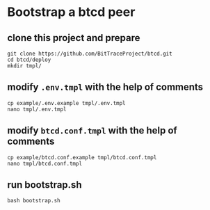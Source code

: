 # Bootstrap a btcd peer

## clone this project and prepare

```shell
git clone https://github.com/BitTraceProject/btcd.git
cd btcd/deploy
mkdir tmpl/
```

## modify `.env.tmpl` with the help of comments

```shell
cp example/.env.example tmpl/.env.tmpl
nano tmpl/.env.tmpl
```

## modify `btcd.conf.tmpl` with the help of comments

```shell
cp example/btcd.conf.example tmpl/btcd.conf.tmpl
nano tmpl/btcd.conf.tmpl
```

## run bootstrap.sh

```shell
bash bootstrap.sh
```
